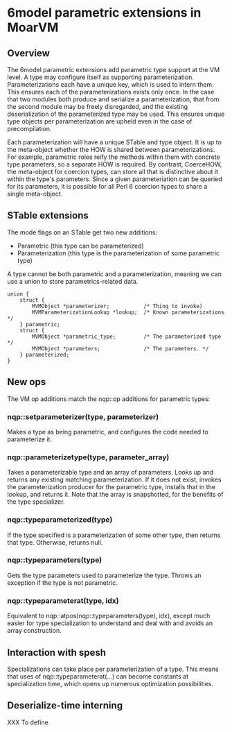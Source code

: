 # 6model parametric extensions in MoarVM

## Overview

The 6model parametric extensions add parametric type support at the VM level.
A type may configure itself as supporting parameterization. Parameterizations
each have a unique key, which is used to intern them. This ensures each of the
parameterizations exists only once. In the case that two modules both produce
and serialize a parameterization, that from the second module may be freely
disregarded, and the existing deserialization of the parameterized type may
be used. This ensures unique type objects per parameterization are upheld even
in the case of precompilation.

Each parameterization will have a unique STable and type object. It is up to
the meta-object whether the HOW is shared between parameterizations. For
example, parametric roles reify the methods within them with concrete type
parameters, so a separate HOW is required. By contrast, CoerceHOW, the
meta-object for coercion types, can store all that is distinctive about it
within the type's parameters. Since a given parameteriation can be queried
for its parameters, it is possible for all Perl 6 coercion types to share
a single meta-object.

## STable extensions

The mode flags on an STable get two new additions:

* Parametric (this type can be parameterized)
* Parameterization (this type is the parameterization of some parametric type)

A type cannot be both parametric and a parameterization, meaning we can use a
union to store parametrics-related data.

    union {
        struct {
            MVMObject *parameterizer;           /* Thing to invoke)
            MVMParameterizationLookup *lookup;  /* Known parameterizations */
        } parametric;
        struct {
            MVMObject *parametric_type;         /* The parameterized type */
            MVMObject *parameters;              /* The parameters. */
        } parameterized;
    }

## New ops

The VM op additions match the nqp::op additions for parametric types:

### nqp::setparameterizer(type, parameterizer)

Makes a type as being parametric, and configures the code needed to parameterize
it.

### nqp::parameterizetype(type, parameter_array)

Takes a parameterizable type and an array of parameters. Looks up and returns
any existing matching parameterization. If it does not exist, invokes the
parameterization producer for the parametric type, installs that in the lookup,
and returns it. Note that the array is snapshotted, for the benefits of the
type specializer.

### nqp::typeparameterized(type)

If the type specified is a parameterization of some other type, then returns that
type. Otherwise, returns null.

### nqp::typeparameters(type)

Gets the type parameters used to parameterize the type. Throws an exception if the
type is not parametric.

### nqp::typeparameterat(type, idx)

Equivalent to nqp::atpos(nqp::typeparameters(type), idx), except much easier for
type specialization to understand and deal with and avoids an array construction.

## Interaction with spesh

Specializations can take place per parameterization of a type. This means that uses
of nqp::typeparameterat(...) can become constants at specialization time, which opens
up numerous optimization possibilities.

## Deserialize-time interning

XXX To define
